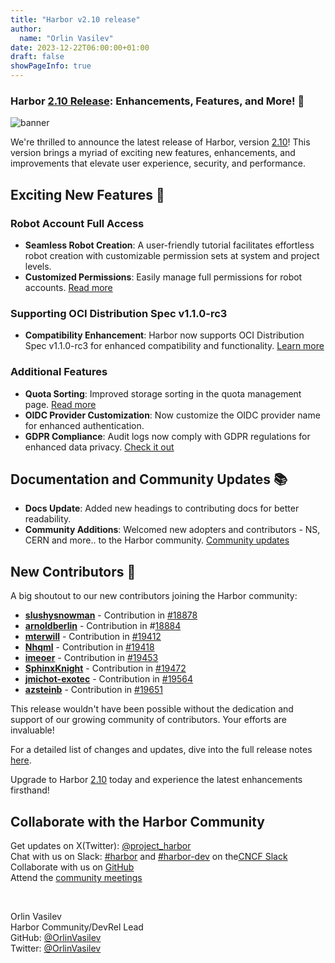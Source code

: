 ```yaml
---
title: "Harbor v2.10 release"
author:
  name: "Orlin Vasilev"
date: 2023-12-22T06:00:00+01:00
draft: false
showPageInfo: true
---
```


### Harbor [2.10 Release](r210): Enhancements, Features, and More! 🚀
![banner](../img/blog-2.10/robot.jpg)

We're thrilled to announce the latest release of Harbor, version [2.10](r210)! This version brings a myriad of exciting new features, enhancements, and improvements that elevate user experience, security, and performance.

## Exciting New Features 🎉

### Robot Account Full Access
- **Seamless Robot Creation**: A user-friendly tutorial facilitates effortless robot creation with customizable permission sets at system and project levels. 
- **Customized Permissions**: Easily manage full permissions for robot accounts. [Read more](https://goharbor.io/docs/2.10.0/administration/robot-accounts/)

### Supporting OCI Distribution Spec v1.1.0-rc3
- **Compatibility Enhancement**: Harbor now supports OCI Distribution Spec v1.1.0-rc3 for enhanced compatibility and functionality. [Learn more](https://github.com/opencontainers/distribution-spec/releases/tag/v1.1.0-rc3)

### Additional Features
- **Quota Sorting**: Improved storage sorting in the quota management page. [Read more](https://github.com/goharbor/harbor/pull/19576)
- **OIDC Provider Customization**: Now customize the OIDC provider name for enhanced authentication.
- **GDPR Compliance**: Audit logs now comply with GDPR regulations for enhanced data privacy. [Check it out](https://github.com/goharbor/harbor/pull/17396)


## Documentation and Community Updates 📚

- **Docs Update**: Added new headings to contributing docs for better readability.
- **Community Additions**: Welcomed new adopters and contributors - NS, CERN and more.. to the Harbor community. [Community updates](https://github.com/goharbor/harbor/blob/main/ADOPTERS.md)

## New Contributors 👏

A big shoutout to our new contributors joining the Harbor community:
- **[slushysnowman](https://github.com/slushysnowman)** - Contribution in [#18878](https://github.com/goharbor/harbor/pull/18878)
- **[arnoldberlin](https://github.com/arnoldberlin)** - Contribution in #[18884](https://github.com/goharbor/harbor/pull/18884)
- **[mterwill](https://github.com/mterwill)** - Contribution in [#19412](https://github.com/goharbor/harbor/pull/19412)
- **[Nhqml](https://github.com/Nhqml)** - Contribution in [#19418](https://github.com/goharbor/harbor/pull/19418)
- **[imeoer](https://github.com/imeoer)** - Contribution in [#19453](https://github.com/goharbor/harbor/pull/19453)
- **[SphinxKnight](https://github.com/SphinxKnight)** - Contribution in [#19472](https://github.com/goharbor/harbor/pull/19472)
- **[jmichot-exotec](https://github.com/jmichot-exotec)** - Contribution in [#19564](https://github.com/goharbor/harbor/pull/19564)
- **[azsteinb](https://github.com/azsteinb)** - Contribution in [#19651](https://github.com/goharbor/harbor/pull/19651)

This release wouldn't have been possible without the dedication and support of our growing community of contributors. Your efforts are invaluable!

For a detailed list of changes and updates, dive into the full release notes [here](r210).

Upgrade to Harbor [2.10](r210) today and experience the latest enhancements firsthand!

## Collaborate with the Harbor Community

Get updates on X(Twitter): [@project\_harbor](https://twitter.com/project_harbor)  
Chat with us on Slack: [#harbor](https://cloud-native.slack.com/messages/harbor)
and [#harbor-dev](https://cloud-native.slack.com/messages/harbor-dev)
on the[CNCF Slack](https://slack.cncf.io)  
Collaborate with us on [GitHub](https://github.com/goharbor/harbor)  
Attend the [community meetings](https://github.com/goharbor/community/wiki/Harbor-Community-Meetings)  

&nbsp;
&nbsp;

Orlin Vasilev  
Harbor Community/DevRel Lead  
GitHub: [@OrlinVasilev](https://github.com/OrlinVasilev)  
Twitter: [@OrlinVasilev](https://twitter.com/OrlinVasilev)  


[r210]: https://github.com/goharbor/harbor/releases/tag/v2.10.0
